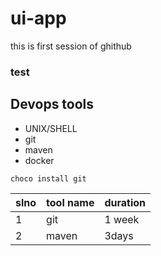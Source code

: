 # ui-app

this is first session of ghithub

### test

## Devops tools

- UNIX/SHELL
- git
- maven
- docker

``` choco install git ```

slno  | tool name | duration
------|-----------|---------
1 | git | 1 week
2  | maven | 3days
